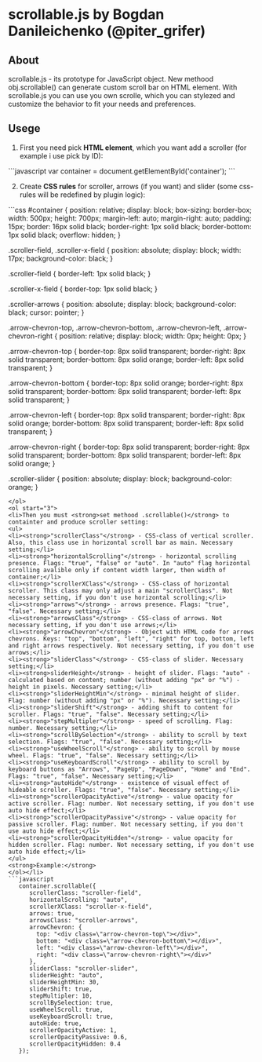 
# scrollable.js by Bogdan Danileichenko (@piter_grifer)

## About
scrollable.js - its prototype for JavaScript object.
New methood obj.scrollable() can generate custom scroll bar on HTML element.
With scrollable.js you can use you own scrolle, which you can stylezed and
customize the behavior to fit your needs and preferences.

## Usege
<ol start="1">
<li>First you need pick <strong>HTML element</strong>, which you want add a scroller (for example i use pick by ID):</li>
</ol>
```javascript
   var container = document.getElementById('container');
```
<ol start="2">
<li>Create <strong>CSS rules</strong> for scroller, arrows (if you want) and slider (some css-rules will be redefined by plugin logic):</li>
</ol>
```css
   #container {
     position: relative;
     display: block;
     box-sizing: border-box;
     width: 500px;
     height: 700px;
     margin-left: auto;
     margin-right: auto;
     padding: 15px;
     border: 16px solid black;
     border-right: 1px solid black;
     border-bottom: 1px solid black;
     overflow: hidden;
   }
   
   .scroller-field, .scroller-x-field {
     position: absolute;
     display: block;
     width: 17px;
     background-color: black;
   }
   
   .scroller-field {
     border-left: 1px solid black;
   }
   
   .scroller-x-field {
     border-top: 1px solid black;
   }
   
   .scroller-arrows {
     position: absolute;
     display: block;
     background-color: black;
     cursor: pointer;
   }
   
   .arrow-chevron-top,
   .arrow-chevron-bottom,
   .arrow-chevron-left,
   .arrow-chevron-right {
     position: relative;
     display: block;
     width: 0px;
     height: 0px;
   }
   
   .arrow-chevron-top {
     border-top: 8px solid transparent;
     border-right: 8px solid transparent;
     border-bottom: 8px solid orange;
     border-left: 8px solid transparent;
   }
   
   .arrow-chevron-bottom {
     border-top: 8px solid orange;
     border-right: 8px solid transparent;
     border-bottom: 8px solid transparent;
     border-left: 8px solid transparent;
   }
   
   .arrow-chevron-left {
     border-top: 8px solid transparent;
     border-right: 8px solid orange;
     border-bottom: 8px solid transparent;
     border-left: 8px solid transparent;
   }
   
   .arrow-chevron-right {
     border-top: 8px solid transparent;
     border-right: 8px solid transparent;
     border-bottom: 8px solid transparent;
     border-left: 8px solid orange;
   }
   
   .scroller-slider {
     position: absolute;
     display: block;
     background-color: orange;
   }
```
</ol>
<ol start="3">
<li>Then you must <strong>set methood .scrollable()</strong> to containter and produce scroller setting:
<ul>
<li><strong>"scrollerClass"</strong> - CSS-class of vertical scroller. Also, this class use in horizontal scroll bar as main. Necessary setting;</li>
<li><strong>"horizontalScrolling"</strong> - horizontal scrolling presence. Flags: "true", "false" or "auto". In "auto" flag horizontal scrolling avalible only if content width larger, then width of container;</li>
<li><strong>"scrollerXClass"</strong> - CSS-class of horizontal scroller. This class may only adjust a main "scrollerClass". Not necessary setting, if you don't use horizontal scrolling;</li>
<li><strong>"arrows"</strong> - arrows presence. Flags: "true", "false". Necessary setting;</li>
<li><strong>"arrowsClass"</strong> - CSS-class of arrows. Not necessary setting, if you don't use arrows;</li>
<li><strong>"arrowChevron"</strong> - Object with HTML code for arrows chevrons. Keys: "top", "bottom", "left", "right" for top, bottom, left and right arrows respectively. Not necessary setting, if you don't use arrows;</li>
<li><strong>"sliderClass"</strong> - CSS-class of slider. Necessary setting;</li>
<li><strong>sliderHeight</strong> - height of slider. Flags: "auto" - calculated based on content; number (without adding "px" or "%") - height in pixels. Necessary setting;</li>
<li><strong>"sliderHeightMin"</strong> - minimal height of slider. Flag: number (without adding "px" or "%"). Necessary setting;</li>
<li><strong>"sliderShift"</strong> - adding shift to content for scroller. Flags: "true", "false". Necessary setting;</li>
<li><strong>"stepMultipler"</strong> - speed of scrolling. Flag: number. Necessary setting;</li>
<li><strong>"scrollBySelection"</strong> - ability to scroll by text selection. Flags: "true", "false". Necessary setting;</li>
<li><strong>"useWheelScroll"</strong> - ability to scroll by mouse wheel. Flags: "true", "false". Necessary setting;</li>
<li><strong>"useKeyboardScroll"</strong> - ability to scroll by keyboard buttons as "Arrows", "PageUp", "PageDown", "Home" and "End". Flags: "true", "false". Necessary setting;</li>
<li><strong>"autoHide"</strong> - existence of visual effect of hideable scroller. Flags: "true", "false". Necessary setting;</li>
<li><strong>"scrollerOpacityActive"</strong> - value opacity for active scroller. Flag: number. Not necessary setting, if you don't use auto hide effect;</li>
<li><strong>"scrollerOpacityPassive"</strong> - value opacity for passive scroller. Flag: number. Not necessary setting, if you don't use auto hide effect;</li>
<li><strong>"scrollerOpacityHidden"</strong> - value opacity for hidden scroller. Flag: number. Not necessary setting, if you don't use auto hide effect;</li>
</ul>
<strong>Example:</strong>
</ol></li>
```javascript   
   container.scrollable({
      scrollerClass: "scroller-field",
      horizontalScrolling: "auto",
      scrollerXClass: "scroller-x-field",
      arrows: true,
      arrowsClass: "scroller-arrows",
      arrowChevron: {
        top: "<div class=\"arrow-chevron-top\"></div>",
        bottom: "<div class=\"arrow-chevron-bottom\"></div>",
        left: "<div class=\"arrow-chevron-left\"></div>",
        right: "<div class=\"arrow-chevron-right\"></div>"
      },
      sliderClass: "scroller-slider",
      sliderHeight: "auto",
      sliderHeightMin: 30,
      sliderShift: true,
      stepMultipler: 10,
      scrollBySelection: true,
      useWheelScroll: true,
      useKeyboardScroll: true,
      autoHide: true,
      scrollerOpacityActive: 1,
      scrollerOpacityPassive: 0.6,
      scrollerOpacityHidden: 0.4
   });
```
